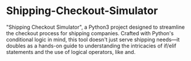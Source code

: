 # Shipping-Checkout-Simulator
"Shipping Checkout Simulator", a Python3 project designed to streamline the checkout process for shipping companies. Crafted with Python's conditional logic in mind, this tool doesn't just serve shipping needs—it doubles as a hands-on guide to understanding the intricacies of if/elif statements and the use of logical operators, like and.
